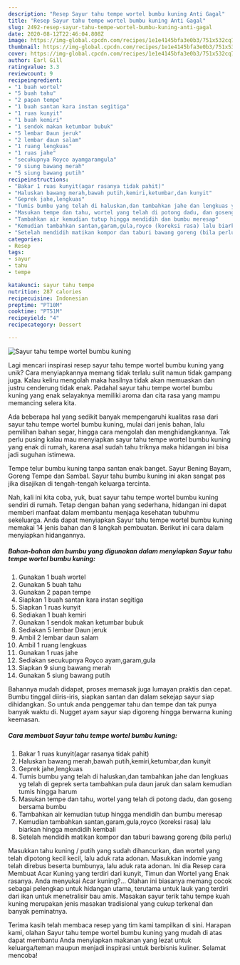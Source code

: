 ```yaml
---
description: "Resep Sayur tahu tempe wortel bumbu kuning Anti Gagal"
title: "Resep Sayur tahu tempe wortel bumbu kuning Anti Gagal"
slug: 2492-resep-sayur-tahu-tempe-wortel-bumbu-kuning-anti-gagal
date: 2020-08-12T22:46:04.808Z
image: https://img-global.cpcdn.com/recipes/1e1e4145bfa3e0b3/751x532cq70/sayur-tahu-tempe-wortel-bumbu-kuning-foto-resep-utama.jpg
thumbnail: https://img-global.cpcdn.com/recipes/1e1e4145bfa3e0b3/751x532cq70/sayur-tahu-tempe-wortel-bumbu-kuning-foto-resep-utama.jpg
cover: https://img-global.cpcdn.com/recipes/1e1e4145bfa3e0b3/751x532cq70/sayur-tahu-tempe-wortel-bumbu-kuning-foto-resep-utama.jpg
author: Earl Gill
ratingvalue: 3.3
reviewcount: 9
recipeingredient:
- "1 buah wortel"
- "5 buah tahu"
- "2 papan tempe"
- "1 buah santan kara instan segitiga"
- "1 ruas kunyit"
- "1 buah kemiri"
- "1 sendok makan ketumbar bubuk"
- "5 lembar Daun jeruk"
- "2 lembar daun salam"
- "1 ruang lengkuas"
- "1 ruas jahe"
- "secukupnya Royco ayamgaramgula"
- "9 siung bawang merah"
- "5 siung bawang putih"
recipeinstructions:
- "Bakar 1 ruas kunyit(agar rasanya tidak pahit)"
- "Haluskan bawang merah,bawah putih,kemiri,ketumbar,dan kunyit"
- "Geprek jahe,lengkuas"
- "Tumis bumbu yang telah di haluskan,dan tambahkan jahe dan lengkuas yg telah di geprek serta tambahkan pula daun jaruk dan salam kemudian tumis hingga harum"
- "Masukan tempe dan tahu, wortel yang telah di potong dadu, dan goseng bersama bumbu"
- "Tambahkan air kemudian tutup hingga mendidih dan bumbu meresap"
- "Kemudian tambahkan santan,garam,gula,royco (koreksi rasa) lalu biarkan hingga mendidih kembali"
- "Setelah mendidih matikan kompor dan taburi bawang goreng (bila perlu)"
categories:
- Resep
tags:
- sayur
- tahu
- tempe

katakunci: sayur tahu tempe 
nutrition: 287 calories
recipecuisine: Indonesian
preptime: "PT10M"
cooktime: "PT51M"
recipeyield: "4"
recipecategory: Dessert

---
```



![Sayur tahu tempe wortel bumbu kuning](https://img-global.cpcdn.com/recipes/1e1e4145bfa3e0b3/751x532cq70/sayur-tahu-tempe-wortel-bumbu-kuning-foto-resep-utama.jpg)

Lagi mencari inspirasi resep sayur tahu tempe wortel bumbu kuning yang unik? Cara menyiapkannya memang tidak terlalu sulit namun tidak gampang juga. Kalau keliru mengolah maka hasilnya tidak akan memuaskan dan justru cenderung tidak enak. Padahal sayur tahu tempe wortel bumbu kuning yang enak selayaknya memiliki aroma dan cita rasa yang mampu memancing selera kita.

Ada beberapa hal yang sedikit banyak mempengaruhi kualitas rasa dari sayur tahu tempe wortel bumbu kuning, mulai dari jenis bahan, lalu pemilihan bahan segar, hingga cara mengolah dan menghidangkannya. Tak perlu pusing kalau mau menyiapkan sayur tahu tempe wortel bumbu kuning yang enak di rumah, karena asal sudah tahu triknya maka hidangan ini bisa jadi suguhan istimewa.

Tempe telur bumbu kuning tanpa santan enak banget. Sayur Bening Bayam, Goreng Tempe dan Sambal. Sayur tahu bumbu kuning ini akan sangat pas jika disajikan di tengah-tengah keluarga tercinta.


Nah, kali ini kita coba, yuk, buat sayur tahu tempe wortel bumbu kuning sendiri di rumah. Tetap dengan bahan yang sederhana, hidangan ini dapat memberi manfaat dalam membantu menjaga kesehatan tubuhmu sekeluarga. Anda dapat menyiapkan Sayur tahu tempe wortel bumbu kuning memakai 14 jenis bahan dan 8 langkah pembuatan. Berikut ini cara dalam menyiapkan hidangannya.

<!--inarticleads1-->

##### Bahan-bahan dan bumbu yang digunakan dalam menyiapkan Sayur tahu tempe wortel bumbu kuning:

1. Gunakan 1 buah wortel
1. Gunakan 5 buah tahu
1. Gunakan 2 papan tempe
1. Siapkan 1 buah santan kara instan segitiga
1. Siapkan 1 ruas kunyit
1. Sediakan 1 buah kemiri
1. Gunakan 1 sendok makan ketumbar bubuk
1. Sediakan 5 lembar Daun jeruk
1. Ambil 2 lembar daun salam
1. Ambil 1 ruang lengkuas
1. Gunakan 1 ruas jahe
1. Sediakan secukupnya Royco ayam,garam,gula
1. Siapkan 9 siung bawang merah
1. Gunakan 5 siung bawang putih


Bahannya mudah didapat, proses memasak juga lumayan praktis dan cepat. Bumbu tinggal diiris-iris, siapkan santan dan dalam sekejap sayur siap dihidangkan. So untuk anda penggemar tahu dan tempe dan tak punya banyak waktu di. Nugget ayam sayur siap digoreng hingga berwarna kuning keemasan. 

<!--inarticleads2-->

##### Cara membuat Sayur tahu tempe wortel bumbu kuning:

1. Bakar 1 ruas kunyit(agar rasanya tidak pahit)
1. Haluskan bawang merah,bawah putih,kemiri,ketumbar,dan kunyit
1. Geprek jahe,lengkuas
1. Tumis bumbu yang telah di haluskan,dan tambahkan jahe dan lengkuas yg telah di geprek serta tambahkan pula daun jaruk dan salam kemudian tumis hingga harum
1. Masukan tempe dan tahu, wortel yang telah di potong dadu, dan goseng bersama bumbu
1. Tambahkan air kemudian tutup hingga mendidih dan bumbu meresap
1. Kemudian tambahkan santan,garam,gula,royco (koreksi rasa) lalu biarkan hingga mendidih kembali
1. Setelah mendidih matikan kompor dan taburi bawang goreng (bila perlu)


Masukkan tahu kuning / putih yang sudah dihancurkan, dan wortel yang telah dipotong kecil kecil, lalu aduk rata adonan. Masukkan indomie yang telah direbus beserta bumbunya, lalu aduk rata adonan. Ini dia Resep cara Membuat Acar Kuning yang terdiri dari kunyit, Timun dan Wortel yang Enak rasanya. Anda menyukai Acar kuning?… Olahan ini biasanya memang cocok sebagai pelengkap untuk hidangan utama, terutama untuk lauk yang terdiri dari ikan untuk menetralisir bau amis. Masakan sayur terik tahu tempe kuah kuning merupakan jenis masakan tradisional yang cukup terkenal dan banyak peminatnya. 

Terima kasih telah membaca resep yang tim kami tampilkan di sini. Harapan kami, olahan Sayur tahu tempe wortel bumbu kuning yang mudah di atas dapat membantu Anda menyiapkan makanan yang lezat untuk keluarga/teman maupun menjadi inspirasi untuk berbisnis kuliner. Selamat mencoba!
